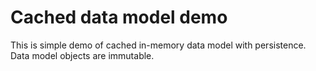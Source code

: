 # Cached data model demo
This is simple demo of cached in-memory data model with persistence.
Data model objects are immutable.
